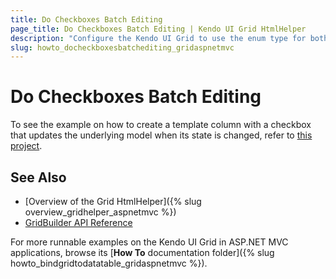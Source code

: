```yaml
---
title: Do Checkboxes Batch Editing
page_title: Do Checkboxes Batch Editing | Kendo UI Grid HtmlHelper
description: "Configure the Kendo UI Grid to use the enum type for both displaying and editing."
slug: howto_docheckboxesbatchediting_gridaspnetmvc
---
```


# Do Checkboxes Batch Editing

To see the example on how to create a template column with а checkbox that updates the underlying model when its state is changed, refer to [this project](https://github.com/telerik/ui-for-aspnet-mvc-examples/tree/master/grid/checkboxes-batch-editing).

## See Also

* [Overview of the Grid HtmlHelper]({% slug overview_gridhelper_aspnetmvc %})
* [GridBuilder API Reference](/api/aspnet-mvc/Kendo.Mvc.UI.Fluent/AutoCompleteBuilder)

For more runnable examples on the Kendo UI Grid in ASP.NET MVC applications, browse its [**How To** documentation folder]({% slug howto_bindgridtodatatable_gridaspnetmvc %}).
